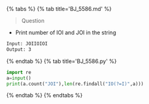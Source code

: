 {% tabs %}
{% tab title='BJ_5586.md' %}

> Question

* Print number of IOI and JOI in the string

```txt
Input: JOIIOIOI
Output: 3
```

{% endtab %}
{% tab title='BJ_5586.py' %}

```py
import re
a=input()
print(a.count("JOI"),len(re.findall("IO(?=I)",a)))
```

{% endtab %}
{% endtabs %}

